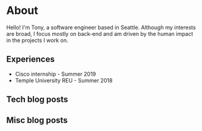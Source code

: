# About

Hello! I'm Tony, a software engineer based in Seattle. Although my interests are broad, I focus mostly on back-end and am driven by the human impact in the projects I work on.

## Experiences
* Cisco internship - Summer 2019
* Temple University REU - Summer 2018

## Tech blog posts

## Misc blog posts

